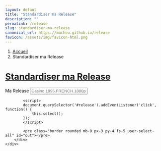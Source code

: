 ```yaml
---
layout: defaut
title: "Standardiser ma Release"
description: ""
permalink: /release
slug: standardiser-ma-release
canonical_url: https://machou.github.io/release
favicon: /assets/img/favicon-html.png
---
```


<nav aria-label="breadcrumb">
	<ol class="breadcrumb">
		<li class="breadcrumb-item"><a href="https://machou.github.io/">Accueil</a></li>
		<li class="breadcrumb-item active" aria-current="page">Standardiser ma Release</li>
	</ol>
</nav>

# [Standardiser ma Release](#release)

<main class="container">
	<div class="row">
		<div class="col-12 col-lg-8 mx-auto">
			<div class="mb-4">
				<label for="release" class="form-label">Ma Release</label>
				<input type="text" name="rls" class="form-control form-control-lg" id="release" placeholder="Casino.1995.FRENCH.1080p.WEB-DL.H264-Slay3R.mkv">
			</div>

			<script>
			document.querySelector('#release').addEventListener('click', function() {
				this.select();
			});
			</script>

			<pre class="border rounded mb-0 px-3 py-4 fs-5 user-select-all" id="out"></pre>
		</div>
	</div>
</main>